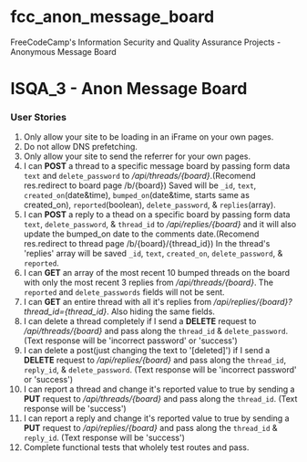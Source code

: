 # fcc_anon_message_board
FreeCodeCamp's Information Security and Quality Assurance Projects - Anonymous Message Board

ISQA_3 - Anon Message Board
===========================

### User Stories

1.  Only allow your site to be loading in an iFrame on your own pages.
2.  Do not allow DNS prefetching.
3.  Only allow your site to send the referrer for your own pages.
4.  I can **POST** a thread to a specific message board by passing form data `text` and `delete_password` to */api/threads/{board}*.(Recomend res.redirect to board page /b/{board}) Saved will be `_id`, `text`, `created_on`(date&time), `bumped_on`(date&time, starts same as created_on), `reported`(boolean), `delete_password`, & `replies`(array).
5.  I can **POST** a reply to a thead on a specific board by passing form data `text`, `delete_password`, & `thread_id` to */api/replies/{board}* and it will also update the bumped_on date to the comments date.(Recomend res.redirect to thread page /b/{board}/{thread_id}) In the thread's 'replies' array will be saved `_id`, `text`, `created_on`, `delete_password`, & `reported`.
6.  I can **GET** an array of the most recent 10 bumped threads on the board with only the most recent 3 replies from */api/threads/{board}*. The `reported` and `delete_passwords` fields will not be sent.
7.  I can **GET** an entire thread with all it's replies from */api/replies/{board}?thread_id={thread_id}*. Also hiding the same fields.
8.  I can delete a thread completely if I send a **DELETE** request to */api/threads/{board}* and pass along the `thread_id` & `delete_password`. (Text response will be 'incorrect password' or 'success')
9.  I can delete a post(just changing the text to '[deleted]') if I send a **DELETE** request to */api/replies/{board}* and pass along the `thread_id`, `reply_id`, & `delete_password`. (Text response will be 'incorrect password' or 'success')
10. I can report a thread and change it's reported value to true by sending a **PUT** request to */api/threads/{board}* and pass along the `thread_id`. (Text response will be 'success')
11. I can report a reply and change it's reported value to true by sending a **PUT** request to */api/replies/{board}* and pass along the `thread_id` & `reply_id`. (Text response will be 'success')
12. Complete functional tests that wholely test routes and pass.
